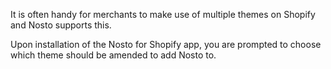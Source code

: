 It is often handy for merchants to make use of multiple themes on Shopify and Nosto supports this.

Upon installation of the Nosto for Shopify app, you are prompted to choose which theme should be amended to add Nosto to.

